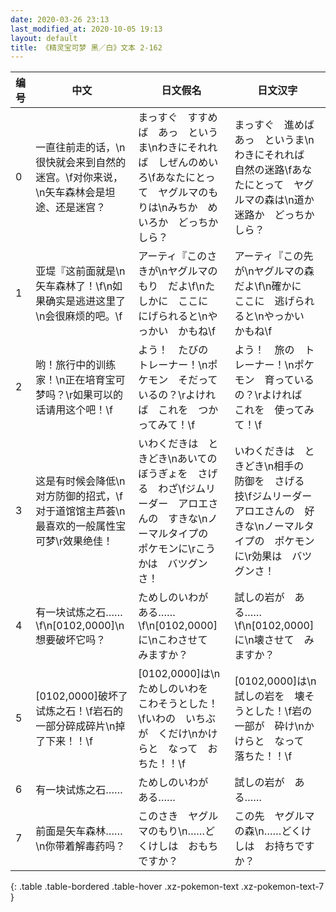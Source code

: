 ```yaml
---
date: 2020-03-26 23:13
last_modified_at: 2020-10-05 19:13
layout: default
title: 《精灵宝可梦 黑／白》文本 2-162
---
```

| 编号 | 中文 | 日文假名 | 日文汉字 |
| ---- | ---- | ---- | --- |
| 0 | 一直往前走的话，\n很快就会来到自然的迷宫。\f对你来说，\n矢车森林会是坦途、还是迷宫？ | まっすぐ　すすめば　あっ　というま\nわきにそれれば　しぜんのめいろ\fあなたにとって　ヤグルマのもりは\nみちか　めいろか　どっちかしら？ | まっすぐ　進めば　あっ　というま\nわきにそれれば　自然の迷路\fあなたにとって　ヤグルマの森は\n道か　迷路か　どっちかしら？ |
| 1 | 亚堤『这前面就是\n矢车森林了！\f\n如果确实是逃进这里了\n会很麻烦的吧。\f | アーティ『このさきが\nヤグルマのもり　だよ\f\nたしかに　ここに　にげられると\nやっかい　かもね\f | アーティ『この先が\nヤグルマの森　だよ\f\n確かに　ここに　逃げられると\nやっかい　かもね\f |
| 2 | 哟！旅行中的训练家！\n正在培育宝可梦吗？\r如果可以的话请用这个吧！\f | よう！　たびの　トレーナー！\nポケモン　そだっているの？\rよければ　これを　つかってみて！\f | よう！　旅の　トレーナー！\nポケモン　育っているの？\rよければ　これを　使ってみて！\f |
| 3 | 这是有时候会降低\n对方防御的招式，\f对于道馆馆主芦荟\n最喜欢的一般属性宝可梦\r效果绝佳！ | いわくだきは　ときどき\nあいての　ぼうぎょを　さげる　わざ\fジムリーダー　アロエさんの　すきな\nノーマルタイプの　ポケモンに\rこうかは　バツグンさ！ | いわくだきは　ときどき\n相手の　防御を　さげる　技\fジムリーダー　アロエさんの　好きな\nノーマルタイプの　ポケモンに\r効果は　バツグンさ！ |
| 4 | 有一块试炼之石……\f\n[0102,0000]\n想要破坏它吗？ | ためしのいわが　ある……\f\n[0102,0000]に\nこわさせて　みますか？ | 試しの岩が　ある……\f\n[0102,0000]に\n壊させて　みますか？ |
| 5 | [0102,0000]破坏了试炼之石！\f岩石的一部分碎成碎片\n掉了下来！！\f | [0102,0000]は\nためしのいわを　こわそうとした！\fいわの　いちぶが　くだけ\nかけらと　なって　おちた！！\f | [0102,0000]は\n試しの岩を　壊そうとした！\f岩の　一部が　砕け\nかけらと　なって　落ちた！！\f |
| 6 | 有一块试炼之石…… | ためしのいわが　ある…… | 試しの岩が　ある…… |
| 7 | 前面是矢车森林……\n你带着解毒药吗？ | このさき　ヤグルマのもり\n……どくけしは　おもちですか？ | この先　ヤグルマの森\n……どくけしは　お持ちですか？ |
{: .table .table-bordered .table-hover .xz-pokemon-text .xz-pokemon-text-7 }